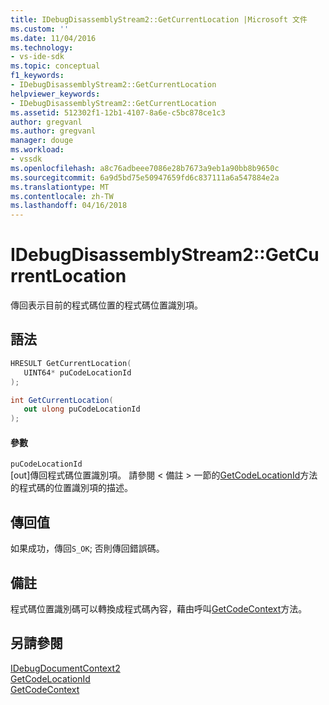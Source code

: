 ```yaml
---
title: IDebugDisassemblyStream2::GetCurrentLocation |Microsoft 文件
ms.custom: ''
ms.date: 11/04/2016
ms.technology:
- vs-ide-sdk
ms.topic: conceptual
f1_keywords:
- IDebugDisassemblyStream2::GetCurrentLocation
helpviewer_keywords:
- IDebugDisassemblyStream2::GetCurrentLocation
ms.assetid: 512302f1-12b1-4107-8a6e-c5bc878ce1c3
author: gregvanl
ms.author: gregvanl
manager: douge
ms.workload:
- vssdk
ms.openlocfilehash: a8c76adbeee7086e28b7673a9eb1a90bb8b9650c
ms.sourcegitcommit: 6a9d5bd75e50947659fd6c837111a6a547884e2a
ms.translationtype: MT
ms.contentlocale: zh-TW
ms.lasthandoff: 04/16/2018
---
```

# <a name="idebugdisassemblystream2getcurrentlocation"></a>IDebugDisassemblyStream2::GetCurrentLocation
傳回表示目前的程式碼位置的程式碼位置識別項。  
  
## <a name="syntax"></a>語法  
  
```cpp  
HRESULT GetCurrentLocation(   
   UINT64* puCodeLocationId  
);  
```  
  
```csharp  
int GetCurrentLocation(   
   out ulong puCodeLocationId  
);  
```  
  
#### <a name="parameters"></a>參數  
 `puCodeLocationId`  
 [out]傳回程式碼位置識別項。 請參閱 < 備註 > 一節的[GetCodeLocationId](../../../extensibility/debugger/reference/idebugdisassemblystream2-getcodelocationid.md)方法的程式碼的位置識別項的描述。  
  
## <a name="return-value"></a>傳回值  
 如果成功，傳回`S_OK`; 否則傳回錯誤碼。  
  
## <a name="remarks"></a>備註  
 程式碼位置識別碼可以轉換成程式碼內容，藉由呼叫[GetCodeContext](../../../extensibility/debugger/reference/idebugdisassemblystream2-getcodecontext.md)方法。  
  
## <a name="see-also"></a>另請參閱  
 [IDebugDocumentContext2](../../../extensibility/debugger/reference/idebugdocumentcontext2.md)   
 [GetCodeLocationId](../../../extensibility/debugger/reference/idebugdisassemblystream2-getcodelocationid.md)   
 [GetCodeContext](../../../extensibility/debugger/reference/idebugdisassemblystream2-getcodecontext.md)
